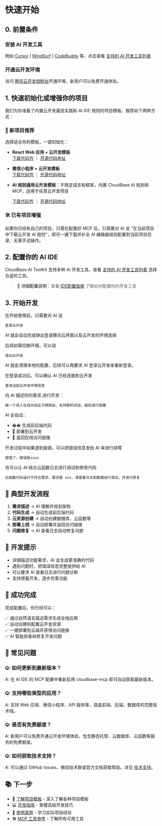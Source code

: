 # 快速开始

## 0. 前置条件

### 安装 AI 开发工具
例如 [Cursor](https://www.cursor.com/) | [WindSurf](https://windsurf.com/editor) | [CodeBuddy](https://copilot.tencent.com/) 等，点击查看 [支持的 AI 开发工具列表](/ai/cloudbase-ai-toolkit/#-支持的-ai-开发工具)

### 开通云开发环境
访问 [腾讯云开发控制台](https://tcb.cloud.tencent.com/dev)开通环境，新用户可以免费开通体验。

## 1. 快速初始化或增强你的项目

我们为你准备了内置云开发最佳实践和 AI IDE 规则的项目模板，推荐如下两种方式：

### 🚀 新项目推荐

选择适合你的模板，一键初始化：

- **React Web 应用 + 云开发模板**  
  [下载代码包](https://static.cloudbase.net/cloudbase-examples/web-cloudbase-react-template.zip?v=2025053001) ｜ [开源代码地址](https://github.com/TencentCloudBase/awesome-cloudbase-examples/tree/master/web/cloudbase-react-template)

- **微信小程序 + 云开发模板**  
  [下载代码包](https://static.cloudbase.net/cloudbase-examples/miniprogram-cloudbase-miniprogram-template.zip?v=2025053001) ｜ [开源代码地址](https://github.com/TencentCloudBase/awesome-cloudbase-examples/tree/master/miniprogram/cloudbase-miniprogram-template)

- **AI 规则通用云开发模板**：不限定语言和框架，内置 CloudBase AI 规则和MCP，适用于任意云开发项目

  [下载代码包](https://static.cloudbase.net/cloudbase-examples/web-cloudbase-project.zip) ｜ [开源代码地址](https://github.com/TencentCloudBase/awesome-cloudbase-examples/tree/master/web/cloudbase-project)

### 🛠️ 已有项目增强

如果你已经有自己的项目，只需在配置好 MCP 后，只需要对 AI 说 "在当前项目中下载云开发 AI 规则"，即可一键下载并补全 AI 编辑器规则配置到当前项目目录，无需手动操作。

## 2. 配置你的 AI IDE

CloudBase AI ToolKit 支持多种 AI 开发工具，查看 [支持的 AI 开发工具列表](/ai/cloudbase-ai-toolkit/#-支持的-ai-开发工具) 选择合适的工具。

> 📖 **详细配置说明**：查看 [IDE配置指南](../ide-setup/) 了解如何配置你的开发工具

## 3. 开始开发

在开始使用前，只需要对 AI 说

```
登录云开发
```

AI 就会自动完成弹出登录腾讯云界面以及云开发的环境选择

后续如需切换环境，可以说

```
退出云开发
```

AI 就会清理本地的配置，后续可以再要求 AI 登录云开发来重新登录。

在登录成功后，可以确认 AI 已经连接到云开发

```
查询当前云开发环境信息
```

向 AI 描述你的需求,进行开发：

```
做一个双人在线对战五子棋网站，支持联机对战，最后进行部署
```

AI 会自动：
- �� 生成前后端代码  
- 🚀 部署到云开发
- 🔗 返回在线访问链接

开发过程中如果遇到报错，可以把错误信息发给 AI 来进行排障

```
报错了，错误是xxxx
```

也可以让 AI 结合云函数日志进行调试和修改代码

```
云函数代码运行不符合需求，需求是 xxx，请查看日志和数据进行调试，并进行修复
```

## 🎯 典型开发流程

1. **需求描述** → AI 理解并规划架构
2. **代码生成** → 自动生成前后端代码
3. **云资源创建** → 自动创建数据库、云函数等
4. **部署上线** → 自动部署并返回访问链接
5. **问题修复** → AI 查看日志自动修复问题

## 📝 开发提示

- 详细描述功能需求，AI 会生成更准确的代码
- 遇到问题时，把错误信息完整提供给 AI
- 可以要求 AI 查看日志进行问题诊断
- 支持增量开发，逐步完善功能

## 🎉 成功完成

完成配置后，你已经可以：

✅ 通过自然语言描述需求生成全栈应用  
✅ 自动创建和配置云开发资源  
✅ 一键部署到云端并获得访问链接  
✅ AI 智能排查和修复开发问题  

## 🔄 常见问题

### Q: 如何更新到最新版本？
A: 在 AI IDE 的 MCP 配置中重新启用 cloudbase-mcp 即可自动获取最新版本。

### Q: 支持哪些类型的应用？
A: 支持 Web 应用、微信小程序、API 服务等，涵盖前端、后端、数据库的完整技术栈。

### Q: 是否有免费额度？
A: 新用户可以免费开通云开发环境体验，包含静态托管、云数据库、云函数等服务的免费额度。

### Q: 如何获取技术支持？
A: 可以通过 GitHub Issues、微信技术群或官方文档获取帮助。详见 [技术支持](./faq#技术支持)。

## 📚 下一步

- 📖 [了解项目模板](./templates) - 深入了解各种项目模板
- 💻 [开发指南](./development) - 掌握高级开发技巧  
- 🎯 [使用案例](./examples) - 学习实际项目经验
- 🛠️ [MCP 工具参考](./mcp-tools) - 了解所有可用工具 